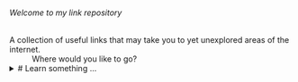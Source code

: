 ###### Welcome to my link repository 

<dl>
  <dt>A collection of useful links that may take you to yet unexplored areas of the internet.</dt>
  <dd>Where would you like to go?</dd>

<details>
  <summary># Learn something ...</summary>
  
    <a href="https://www.khanacademy.org/">Khan Academy - Take free courses online</a>
    <ul>[Learn about Cryptocurrency and earn a little for your trouble](https://www.coinbase.com/earn)</ul>

</details>
